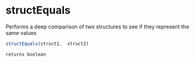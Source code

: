 # structEquals

Performs a deep comparison of two structures to see if they represent the same values

```javascript
structEquals(struct1,  struct2)
```

```javascript
returns boolean
```
